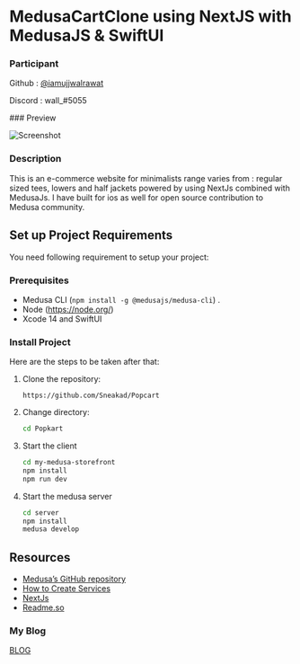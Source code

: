 # MedusaCartClone using NextJS with MedusaJS & SwiftUI 

### Participant

Github : [@iamujjwalrawat](https://github.com/iamujjwalrawat) 

Discord : wall_#5055
 
### Preview 
  
 ![Screenshot](Screenshot.png)

### Description

This is an e-commerce website for minimalists range varies from : regular sized tees, lowers and half jackets powered by using NextJs combined with MedusaJs.
I have built for ios as well for open source contribution to Medusa community.

## Set up Project Requirements

You need following requirement to setup your project:

### Prerequisites

- Medusa CLI (```npm install -g @medusajs/medusa-cli```) .
- Node (https://node.org/)
- Xcode 14 and SwiftUI

### Install Project

Here are the steps to be taken after that:


1. Clone the repository:

    ```
    https://github.com/Sneakad/Popcart
    ```

2. Change directory:
    ```bash
    cd Popkart
    ```
3. Start the client
    ```bash
    cd my-medusa-storefront
    npm install
    npm run dev
    ```
4. Start the medusa server
    ```bash
    cd server
    npm install
    medusa develop
    ```
## Resources

- [Medusa’s GitHub repository](https://github.com/medusajs/medusa)
- [How to Create Services](https://docs.medusajs.com/advanced/backend/services/create-service)
- [NextJs](https://nextjs.org/)
- [Readme.so](https://readme.so/editor)

### My Blog
[BLOG](https://medium.com/@walrusurj)
